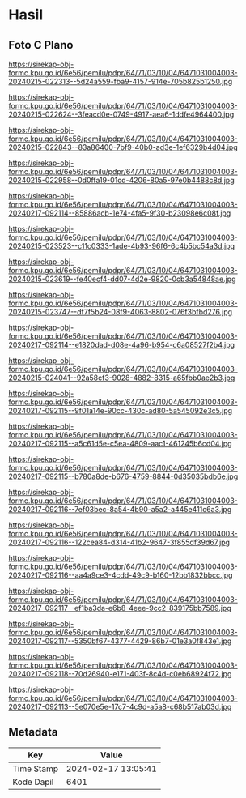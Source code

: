 # Hasil

## Foto C Plano

https://sirekap-obj-formc.kpu.go.id/6e56/pemilu/pdpr/64/71/03/10/04/6471031004003-20240215-022313--5d24a559-fba9-4157-914e-705b825b1250.jpg

https://sirekap-obj-formc.kpu.go.id/6e56/pemilu/pdpr/64/71/03/10/04/6471031004003-20240215-022624--3feacd0e-0749-4917-aea6-1ddfe4964400.jpg

https://sirekap-obj-formc.kpu.go.id/6e56/pemilu/pdpr/64/71/03/10/04/6471031004003-20240215-022843--83a86400-7bf9-40b0-ad3e-1ef6329b4d04.jpg

https://sirekap-obj-formc.kpu.go.id/6e56/pemilu/pdpr/64/71/03/10/04/6471031004003-20240215-022958--0d0ffa19-01cd-4206-80a5-97e0b4488c8d.jpg

https://sirekap-obj-formc.kpu.go.id/6e56/pemilu/pdpr/64/71/03/10/04/6471031004003-20240217-092114--85886acb-1e74-4fa5-9f30-b23098e6c08f.jpg

https://sirekap-obj-formc.kpu.go.id/6e56/pemilu/pdpr/64/71/03/10/04/6471031004003-20240215-023523--c11c0333-1ade-4b93-96f6-6c4b5bc54a3d.jpg

https://sirekap-obj-formc.kpu.go.id/6e56/pemilu/pdpr/64/71/03/10/04/6471031004003-20240215-023619--fe40ecf4-dd07-4d2e-9820-0cb3a54848ae.jpg

https://sirekap-obj-formc.kpu.go.id/6e56/pemilu/pdpr/64/71/03/10/04/6471031004003-20240215-023747--df7f5b24-08f9-4063-8802-076f3bfbd276.jpg

https://sirekap-obj-formc.kpu.go.id/6e56/pemilu/pdpr/64/71/03/10/04/6471031004003-20240217-092114--e1820dad-d08e-4a96-b954-c6a08527f2b4.jpg

https://sirekap-obj-formc.kpu.go.id/6e56/pemilu/pdpr/64/71/03/10/04/6471031004003-20240215-024041--92a58cf3-9028-4882-8315-a65fbb0ae2b3.jpg

https://sirekap-obj-formc.kpu.go.id/6e56/pemilu/pdpr/64/71/03/10/04/6471031004003-20240217-092115--9f01a14e-90cc-430c-ad80-5a545092e3c5.jpg

https://sirekap-obj-formc.kpu.go.id/6e56/pemilu/pdpr/64/71/03/10/04/6471031004003-20240217-092115--a5c61d5e-c5ea-4809-aac1-461245b6cd04.jpg

https://sirekap-obj-formc.kpu.go.id/6e56/pemilu/pdpr/64/71/03/10/04/6471031004003-20240217-092115--b780a8de-b676-4759-8844-0d35035bdb6e.jpg

https://sirekap-obj-formc.kpu.go.id/6e56/pemilu/pdpr/64/71/03/10/04/6471031004003-20240217-092116--7ef03bec-8a54-4b90-a5a2-a445e411c6a3.jpg

https://sirekap-obj-formc.kpu.go.id/6e56/pemilu/pdpr/64/71/03/10/04/6471031004003-20240217-092116--122cea84-d314-41b2-9647-3f855df39d67.jpg

https://sirekap-obj-formc.kpu.go.id/6e56/pemilu/pdpr/64/71/03/10/04/6471031004003-20240217-092116--aa4a9ce3-4cdd-49c9-b160-12bb1832bbcc.jpg

https://sirekap-obj-formc.kpu.go.id/6e56/pemilu/pdpr/64/71/03/10/04/6471031004003-20240217-092117--ef1ba3da-e6b8-4eee-9cc2-839175bb7589.jpg

https://sirekap-obj-formc.kpu.go.id/6e56/pemilu/pdpr/64/71/03/10/04/6471031004003-20240217-092117--5350bf67-4377-4429-86b7-01e3a0f843e1.jpg

https://sirekap-obj-formc.kpu.go.id/6e56/pemilu/pdpr/64/71/03/10/04/6471031004003-20240217-092118--70d26940-e171-403f-8c4d-c0eb68924f72.jpg

https://sirekap-obj-formc.kpu.go.id/6e56/pemilu/pdpr/64/71/03/10/04/6471031004003-20240217-092113--5e070e5e-17c7-4c9d-a5a8-c68b517ab03d.jpg


## Metadata

| Key        | Value               |
| ---------- | ------------------- |
| Time Stamp | 2024-02-17 13:05:41 |
| Kode Dapil | 6401                |



